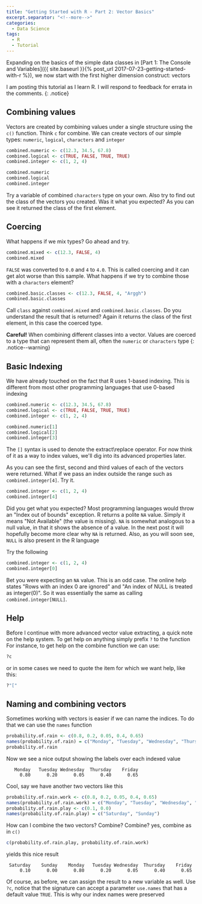 ```yaml
---
title: "Getting Started with R - Part 2: Vector Basics"
excerpt.separator: "<!--more-->"
categories:
  - Data Science
tags:
  - R
  - Tutorial
---
```


Expanding on the basics of the simple data classes in [Part 1: The Console and Variables]({{ site.baseurl }}{% post_url 2017-07-23-getting-started-with-r %}), we now start with the first higher dimension construct: vectors
<!--more-->

I am posting this tutorial as I learn R. I will respond to feedback for errata in the comments.
{: .notice}

## Combining values

Vectors are created by combining values under a single structure using the `c()` function. Think `c` for combine.
We can create vectors of our simple types: `numeric`, `logical`, `characters` and `integer`

```R
combined.numeric <- c(12.3, 34.5, 67.8)
combined.logical <- c(TRUE, FALSE, TRUE, TRUE)
combined.integer <- c(1, 2, 4)

combined.numeric
combined.logical
combined.integer
```

Try a variable of combined `characters` type on your own. Also try to find out the class of the vectors you created. Was it what you expected? As you can see it returned the class of the first element.

## Coercing

What happens if we mix types? Go ahead and try.

```R
combined.mixed <- c(12.3, FALSE, 4)
combined.mixed
```

`FALSE` was converted to `0.0` and `4` to `4.0`.  This is called coercing and it can get alot worse than this sample. What happens if we try to combine those with a `characters` element?

```R
combined.basic.classes <- c(12.3, FALSE, 4, "Arggh")
combined.basic.classes
```

Call `class` against `combined.mixed` and `combined.basic.classes`. Do you understand the result that is returned? Again it returns the class of the first element, in this case the coerced type.

**Careful!** When combining different classes into a vector. Values are coerced to a type that can represent them all, often the `numeric` or `characters` type
{: .notice--warning}

## Basic Indexing

We have already touched on the fact that R uses 1-based indexing. This is different from most other programming languages that use 0-based indexing

```R
combined.numeric <- c(12.3, 34.5, 67.8)
combined.logical <- c(TRUE, FALSE, TRUE, TRUE)
combined.integer <- c(1, 2, 4)

combined.numeric[1]
combined.logical[2]
combined.integer[3]
```

The `[]` syntax is used to denote the extract\replace operator. For now think of it as a way to index values, we'll dig into its advanced properties later.

As you can see the first, second and third values of each of the vectors were returned. What if we pass an index outside the range such as `combined.integer[4]`. Try it. 

```R
combined.integer <- c(1, 2, 4)
combined.integer[4]
```

Did you get what you expected? Most programming languages would throw an "Index out of bounds" exception. R returns a polite `NA` value. Simply it means "Not Available" (the value is missing). `NA` is somewhat analogous to a null value, in that it shows the absence of a value. In the next post it will hopefully become more clear why `NA` is returned. Also, as you will soon see, `NULL` is also present in the R language

Try the following 

```R
combined.integer <- c(1, 2, 4)
combined.integer[0]
```

Bet you were expecting an `NA` value. This is an odd case. The online help states "Rows with an index 0 are ignored" and "An index of NULL is treated as integer(0)". So it was essentially the same as calling `combined.integer[NULL]`. 

## Help

Before I continue with more advanced vector value extracting, a quick note on the help system. To get help on anything simply prefix `?` to the function For instance, to get help on the combine function we can use:

```R
?c
```
or in some cases we need to quote the item for which we want help, like this:

```R
?"["
```

## Naming and combining vectors

Sometimes working with vectors is easier if we can name the indices. To do that we can use the `names` function

```R
probability.of.rain <- c(0.8, 0.2, 0.05, 0.4, 0.65)
names(probability.of.rain) = c("Monday", "Tuesday", "Wednesday", "Thursday", "Friday")
probability.of.rain
```
Now we see a nice output showing the labels over each indexed value

```  
   Monday   Tuesday Wednesday  Thursday    Friday 
     0.80      0.20      0.05      0.40      0.65 
```

Cool, say we have another two vectors like this 

```R
probability.of.rain.work <- c(0.8, 0.2, 0.05, 0.4, 0.65)
names(probability.of.rain.work) = c("Monday", "Tuesday", "Wednesday", "Thursday", "Friday")
probability.of.rain.play <- c(0.1, 0.0)
names(probability.of.rain.play) = c("Saturday", "Sunday")
```
How can I combine the two vectors? Combine? Combine? yes, combine as in `c()`

```R
c(probability.of.rain.play, probability.of.rain.work)
```
yields this nice result

```
 Saturday    Sunday    Monday   Tuesday Wednesday  Thursday    Friday 
     0.10      0.00      0.80      0.20      0.05      0.40      0.65 
```

Of course, as before, we can assign the result to a new variable as well. Use `?c`, notice that the signature can accept a parameter `use.names` that has a default value `TRUE`. This is why our index names were preserved
